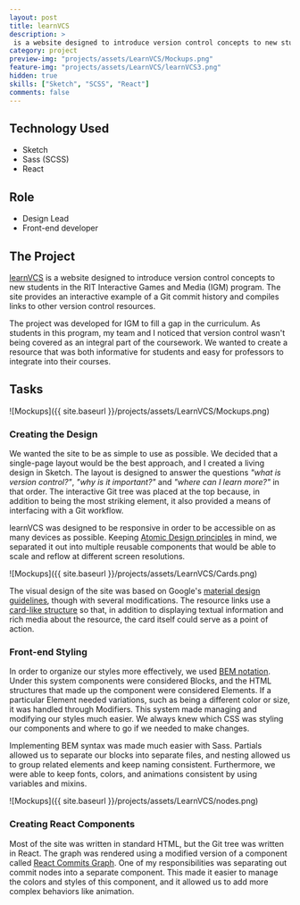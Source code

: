 ```yaml
---
layout: post
title: learnVCS
description: >
 is a website designed to introduce version control concepts to new students in the RIT Interactive Games and Media program.
category: project
preview-img: "projects/assets/LearnVCS/Mockups.png"
feature-img: "projects/assets/LearnVCS/learnVCS3.png"
hidden: true
skills: ["Sketch", "SCSS", "React"]
comments: false
--- 
```


## Technology Used

- Sketch
- Sass (SCSS)
- React

## Role

- Design Lead
- Front-end developer

## The Project

[learnVCS](http://learnvcs.github.io) is a website designed to introduce version control concepts to new students in the RIT Interactive Games and Media (IGM) program. The site provides an interactive example of a Git commit history and compiles links to other version control resources. 

The project was developed for IGM to fill a gap in the curriculum. As students in this program, my team and I noticed that version control wasn't being covered as an integral part of the coursework. We wanted to create a resource that was both informative for students and easy for professors to integrate into their courses.

## Tasks

![Mockups]({{ site.baseurl }}/projects/assets/LearnVCS/Mockups.png)

### Creating the Design

We wanted the site to be as simple to use as possible. We decided that a single-page layout would be the best approach, and I created a living design in Sketch. The layout is designed to answer the questions *"what is version control?"*, *"why is it important?"* and *"where can I learn more?"* in that order. The interactive Git tree was placed at the top because, in addition to being the most striking element, it also provided a means of interfacing with a Git workflow.

learnVCS was designed to be responsive in order to be accessible on as many devices as possible. Keeping [Atomic Design principles](http://patternlab.io/about.html) in mind, we separated it out into multiple reusable components that would be able to scale and reflow at different screen resolutions.

![Mockups]({{ site.baseurl }}/projects/assets/LearnVCS/Cards.png)

The visual design of the site was based on Google's [material design guidelines](https://www.google.com/design/spec/material-design/introduction.html#introduction-principles), though with several modifications. The resource links use a [card-like structure](https://www.google.com/design/spec/components/cards.html) so that, in addition to displaying textual information and rich media about the resource, the card itself could serve as a point of action.

### Front-end Styling

In order to organize our styles more effectively, we used [BEM notation](https://css-tricks.com/bem-101/). Under this system components were considered Blocks, and the HTML structures that made up the component were considered Elements. If a particular Element needed variations, such as being a different color or size, it was handled through Modifiers. This system made managing and modifying our styles much easier. We always knew which CSS was styling our components and where to go if we needed to make changes. 

Implementing BEM syntax was made much easier with Sass. Partials allowed us to separate our blocks into separate files, and nesting allowed us to group related elements and keep naming consistent. Furthermore, we were able to keep fonts, colors, and animations consistent by using variables and mixins.

![Mockups]({{ site.baseurl }}/projects/assets/LearnVCS/nodes.png)

### Creating React Components

Most of the site was written in standard HTML, but the Git tree was written in React. The graph was rendered using a modified version of a component called [React Commits Graph](https://github.com/learnVCS/react-commits-graph). One of my responsibilities was separating out commit nodes into a separate component. This made it easier to manage the colors and styles of this component, and it allowed us to add more complex behaviors like animation.
